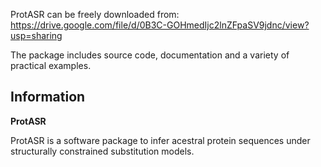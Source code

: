 ProtASR can be freely downloaded from:
https://drive.google.com/file/d/0B3C-GOHmedIjc2lnZFpaSV9jdnc/view?usp=sharing

The package includes source code, documentation and a variety of practical examples.




## Information ##

**ProtASR**

ProtASR is a software package to infer acestral protein sequences under structurally constrained substitution models.